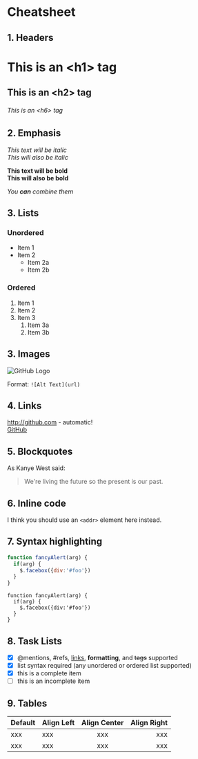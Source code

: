 # Cheatsheet

## 1. Headers

# This is an \<h1> tag
## This is an \<h2> tag
###### This is an \<h6> tag

## 2. Emphasis

*This text will be italic*<br>
_This will also be italic_

**This text will be bold**<br>
__This will also be bold__

_You **can** combine them_

## 3. Lists

### Unordered
* Item 1
* Item 2
  * Item 2a
  * Item 2b

### Ordered
1. Item 1
1. Item 2
1. Item 3
   1. Item 3a
   1. Item 3b

## 3. Images

![GitHub Logo](https://github.githubassets.com/images/modules/logos_page/Octocat.png) <br>

Format: `![Alt Text](url)`

## 4. Links

http://github.com - automatic!<br>
[GitHub](http://github.com)

## 5. Blockquotes

As Kanye West said:

> We're living the future so
> the present is our past.

## 6. Inline code

I think you should use an
`<addr>` element here instead.

## 7. Syntax highlighting

```javascript
function fancyAlert(arg) {
  if(arg) {
    $.facebox({div:'#foo'})
  }
}
```

```
function fancyAlert(arg) {
  if(arg) {
    $.facebox({div:'#foo'})
  }
}
```

## 8. Task Lists

- [x] @mentions, #refs, [links](), **formatting**, and <del>tags</del> supported
- [x] list syntax required (any unordered or ordered list supported)
- [x] this is a complete item
- [ ] this is an incomplete item

## 9. Tables


Default | Align Left | Align Center | Align Right |
--------|:-----------|:------------:|------------:|
xxx     |xxx         |xxx           |xxx          |
     xxx|         xxx|           xxx|          xxx|
